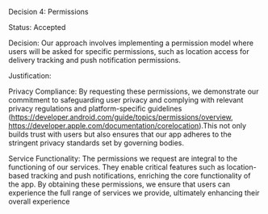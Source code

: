 Decision 4: Permissions 

Status: Accepted 

Decision: Our approach involves implementing a permission model where users will be asked for specific permissions, such as location access for delivery tracking and push notification permissions. 

Justification: 

Privacy Compliance: By requesting these permissions, we demonstrate our commitment to safeguarding user privacy and complying with relevant privacy regulations and platform-specific guidelines (https://developer.android.com/guide/topics/permissions/overview, https://developer.apple.com/documentation/corelocation).This not only builds trust with users but also ensures that our app adheres to the stringent privacy standards set by governing bodies. 

Service Functionality: The permissions we request are integral to the functioning of our services. They enable critical features such as location-based tracking and push notifications, enriching the core functionality of the app. By obtaining these permissions, we ensure that users can experience the full range of services we provide, ultimately enhancing their overall experience 